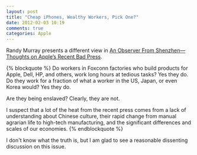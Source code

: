 ```yaml
---
layout: post
title: "Cheap iPhones, Wealthy Workers, Pick One?"
date: 2012-02-03 10:19
comments: true
categories: Apple
---
```


Randy Murray presents a different view in [An Observer From Shenzhen—Thoughts on Apple’s Recent Bad Press](http://whowritesforyou.com/2012/02/02/an-observer-from-shenzhen-thoughts-on-apples-recent-bad-press/).

{% blockquote %}
Do workers in Foxconn factories who build products for Apple, Dell, HP, and others, work long hours at tedious tasks? Yes they do. Do they work for a fraction of what a worker in the US, Japan, or even Korea would? Yes they do.

Are they being enslaved? Clearly, they are not.

I suspect that a lot of the heat from the recent press comes from a lack of understanding about Chinese culture, their rapid change from manual agrarian life to high-tech manufacturing, and the significant differences and scales of our economies.
{% endblockquote %}

I don't know what the truth is, but I am glad to see a reasonable dissenting discussion on this issue.
